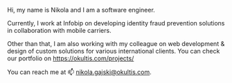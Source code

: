 Hi, my name is Nikola and I am a software engineer.

Currently, I work at Infobip on developing identity fraud prevention solutions
in collaboration with mobile carriers. 

Other than that, I am also working with my colleague
on web development & design of custom solutions for various international clients.
You can check our portfolio on https://okultis.com/projects/

You can reach me at 📫 nikola.gajski@okultis.com.
